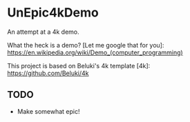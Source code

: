 # UnEpic4kDemo

An attempt at a 4k demo.

What the heck is a demo? [Let me google that for you]: https://en.wikipedia.org/wiki/Demo_(computer_programming)

This project is based on Beluki's 4k template [4k]: https://github.com/Beluki/4k

TODO
----
- Make somewhat epic!